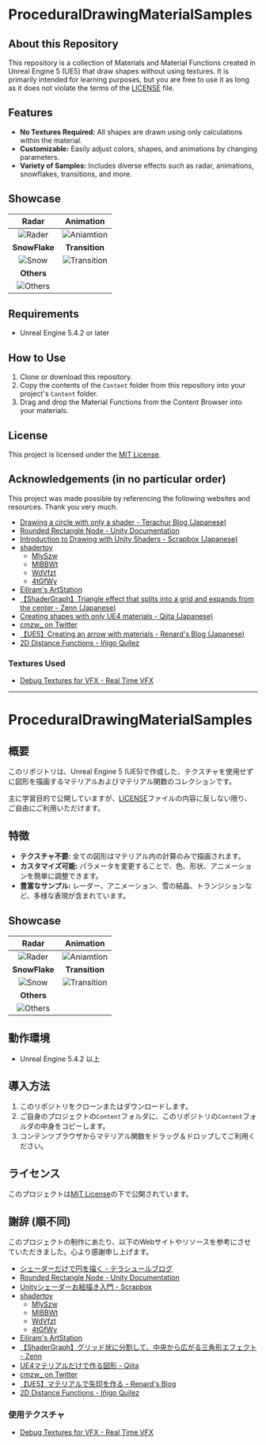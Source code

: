 # ProceduralDrawingMaterialSamples

## About this Repository

This repository is a collection of Materials and Material Functions created in Unreal Engine 5 (UE5) that draw shapes without using textures.
It is primarily intended for learning purposes, but you are free to use it as long as it does not violate the terms of the [LICENSE](LICENSE) file.

## Features

* **No Textures Required:** All shapes are drawn using only calculations within the material.
* **Customizable:** Easily adjust colors, shapes, and animations by changing parameters.
* **Variety of Samples:** Includes diverse effects such as radar, animations, snowflakes, transitions, and more.

## Showcase

| Radar | Animation |
| :---: | :---: |
| ![Rader](https://github.com/EmbarrassingMoment/ProceduralDrawingMaterialSamples/blob/master/gif/Rader.gif) | ![Aniamtion](https://github.com/EmbarrassingMoment/ProceduralDrawingMaterialSamples/blob/master/gif/Animation.gif) |
| **SnowFlake** | **Transition** |
| ![Snow](https://github.com/EmbarrassingMoment/ProceduralDrawingMaterialSamples/blob/master/gif/Snow.gif) | ![Transition](https://github.com/EmbarrassingMoment/ProceduralDrawingMaterialSamples/blob/master/gif/Transition.gif) |
| **Others** | |
| ![Others](https://github.com/EmbarrassingMoment/ProceduralDrawingMaterialSamples/blob/master/gif/Samples.gif) | |

## Requirements

* Unreal Engine 5.4.2 or later

## How to Use

1.  Clone or download this repository.
2.  Copy the contents of the `Content` folder from this repository into your project's `Content` folder.
3.  Drag and drop the Material Functions from the Content Browser into your materials.

## License

This project is licensed under the [MIT License](LICENSE).

## Acknowledgements (in no particular order)

This project was made possible by referencing the following websites and resources. Thank you very much.

* [Drawing a circle with only a shader - Terachur Blog (Japanese)](https://karanokan.info/2019/03/31/post-2465/)
* [Rounded Rectangle Node - Unity Documentation](https://docs.unity3d.com/Packages/com.unity.shadergraph@6.9/manual/Rounded-Rectangle-Node.html)
* [Introduction to Drawing with Unity Shaders - Scrapbox (Japanese)](https://scrapbox.io/Porin-Room/Unity%E3%82%B7%E3%82%A7%E3%83%BC%E3%83%80%E3%83%BC%E3%81%8A%E7%B5%B5%E6%8F%8F%E3%81%8D%E5%85%A5%E9%96%80)
* [shadertoy](https://www.shadertoy.com/)
    * [MlySzw](https://www.shadertoy.com/view/MlySzw)
    * [MlBBWt](https://www.shadertoy.com/view/MlBBWt)
    * [WdVfzt](https://www.shadertoy.com/view/WdVfzt)
    * [4tGfWy](https://shadertoy.com/view/4tGfWy)
* [Eiliram's ArtStation](https://eiliram.artstation.com/projects/KaDLKR)
* [【ShaderGraph】Triangle effect that splits into a grid and expands from the center - Zenn (Japanese)](https://zenn.dev/r_ngtm/books/shadergraph-cookbook/viewer/recipe-triangle-effect)
* [Creating shapes with only UE4 materials - Qiita (Japanese)](https://qiita.com/edo_m18/items/37d8773a5295bc6aba3d)
* [cmzw_ on Twitter](https://twitter.com/cmzw_)
* [【UE5】Creating an arrow with materials - Renard's Blog (Japanese)](https://renard-blog.netlify.app/2023/05/25/_25/)
* [2D Distance Functions - Iñigo Quilez](https://iquilezles.org/articles/distfunctions2d/)

### Textures Used

* [Debug Textures for VFX - Real Time VFX](https://realtimevfx.com/t/debug-textures-for-vfx/7510)

------


# ProceduralDrawingMaterialSamples

## 概要

このリポジトリは、Unreal Engine 5 (UE5)で作成した、テクスチャを使用せずに図形を描画するマテリアルおよびマテリアル関数のコレクションです。

主に学習目的で公開していますが、[LICENSE](LICENSE)ファイルの内容に反しない限り、ご自由にご利用いただけます。

## 特徴

* **テクスチャ不要:** 全ての図形はマテリアル内の計算のみで描画されます。
* **カスタマイズ可能:** パラメータを変更することで、色、形状、アニメーションを簡単に調整できます。
* **豊富なサンプル:** レーダー、アニメーション、雪の結晶、トランジションなど、多様な表現が含まれています。

## Showcase

| Radar | Animation |
| :---: | :---: |
| ![Rader](https://github.com/EmbarrassingMoment/ProceduralDrawingMaterialSamples/blob/master/gif/Rader.gif) | ![Aniamtion](https://github.com/EmbarrassingMoment/ProceduralDrawingMaterialSamples/blob/master/gif/Animation.gif) |
| **SnowFlake** | **Transition** |
| ![Snow](https://github.com/EmbarrassingMoment/ProceduralDrawingMaterialSamples/blob/master/gif/Snow.gif) | ![Transition](https://github.com/EmbarrassingMoment/ProceduralDrawingMaterialSamples/blob/master/gif/Transition.gif) |
| **Others** | |
| ![Others](https://github.com/EmbarrassingMoment/ProceduralDrawingMaterialSamples/blob/master/gif/Samples.gif) | |

## 動作環境

* Unreal Engine 5.4.2 以上

## 導入方法

1.  このリポジトリをクローンまたはダウンロードします。
2.  ご自身のプロジェクトの`Content`フォルダに、このリポジトリの`Content`フォルダの中身をコピーします。
3.  コンテンツブラウザからマテリアル関数をドラッグ＆ドロップしてご利用ください。

## ライセンス

このプロジェクトは[MIT License](LICENSE)の下で公開されています。

## 謝辞 (順不同)

このプロジェクトの制作にあたり、以下のWebサイトやリソースを参考にさせていただきました。心より感謝申し上げます。

* [シェーダーだけで円を描く - テラシュールブログ](https://karanokan.info/2019/03/31/post-2465/)
* [Rounded Rectangle Node - Unity Documentation](https://docs.unity3d.com/Packages/com.unity.shadergraph@6.9/manual/Rounded-Rectangle-Node.html)
* [Unityシェーダーお絵描き入門 - Scrapbox](https://scrapbox.io/Porin-Room/Unity%E3%82%B7%E3%82%A7%E3%83%BC%E3%83%80%E3%83%BC%E3%81%8A%E7%B5%B5%E6%8F%8F%E3%81%8D%E5%85%A5%E9%96%80)
* [shadertoy](https://www.shadertoy.com/)
    * [MlySzw](https://www.shadertoy.com/view/MlySzw)
    * [MlBBWt](https://www.shadertoy.com/view/MlBBWt)
    * [WdVfzt](https://www.shadertoy.com/view/WdVfzt)
    * [4tGfWy](https://shadertoy.com/view/4tGfWy)
* [Eiliram's ArtStation](https://eiliram.artstation.com/projects/KaDLKR)
* [【ShaderGraph】グリッド状に分割して、中央から広がる三角形エフェクト - Zenn](https://zenn.dev/r_ngtm/books/shadergraph-cookbook/viewer/recipe-triangle-effect)
* [UE4マテリアルだけで作る図形 - Qiita](https://qiita.com/edo_m18/items/37d8773a5295bc6aba3d)
* [cmzw_ on Twitter](https://twitter.com/cmzw_)
* [【UE5】マテリアルで矢印を作る - Renard's Blog](https://renard-blog.netlify.app/2023/05/25/_25/)
* [2D Distance Functions - Iñigo Quilez](https://iquilezles.org/articles/distfunctions2d/)

### 使用テクスチャ

* [Debug Textures for VFX - Real Time VFX](https://realtimevfx.com/t/debug-textures-for-vfx/7510)
